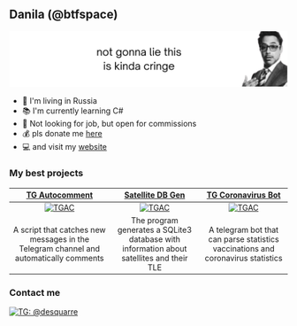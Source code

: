 ## Danila (@btfspace)
![](background.svg)

- 📍 I'm living in Russia
- 📚 I'm currently learning C#
- 🦥 Not looking for job, but open for commissions
- 💰 pls donate me [here](https://www.donationalerts.com/r/btfspace)
- 💻 and visit my [website](https://biteof.space)

### My best projects
| [TG Autocomment](https://github.com/btfspace/autocomment) | [Satellite DB Gen](https://github.com/btfspace/satgen) | [TG Coronavirus Bot](https://github.com/btfspace/tg-coronavirus) |
| :---: | :---: | :---: |
| [<img width="200" alt="TGAC" src="https://www.rogovskoe.org/files/rogovskoe/news/2022/03.18/tg.png">](https://github.com/btfspace/autocomment) | [<img width="316" alt="TGAC" src="https://psihoman.ru/uploads/posts/2022-03/1646651175_10.jpg">](https://github.com/btfspace/satgen) | [<img width="316" alt="TGAC" src="https://cdn141.picsart.com/322731609226211.png">](https://github.com/btfspace/tg-coronavirus) |
| A script that catches new messages in the Telegram channel and automatically comments | The program generates a SQLite3 database with information about satellites and their TLE | A telegram bot that can parse statistics vaccinations and coronavirus statistics |  
### Contact me
[![TG: @desquarre](https://img.shields.io/badge/Telegram---?logo=telegram&style=for-the-badge&color=blue)](//t.me/desquarre)
